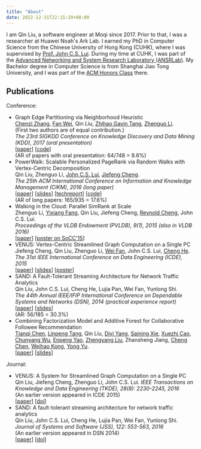 ```yaml
---
title: "About"
date: 2022-12-31T22:15:29+08:00
---
```


I am Qin Liu, a software engineer at Moqi since 2017. Prior to that, I was a researcher at Huawei Noah's Ark Lab. I earned my PhD in Computer Science from the Chinese University of Hong Kong (CUHK), where I was supervised by [Prof. John C.S. Lui](https://www.cse.cuhk.edu.hk/~cslui/). During my time at CUHK, I was part of the [Advanced Networking and System Research Laboratory (ANSRLab)](http://ansrlab.cse.cuhk.edu.hk/). My Bachelor degree in Computer Science is from Shanghai Jiao Tong University, and I was part of the [ACM Honors Class](https://acm.sjtu.edu.cn/home) there.

## Publications

Conference:

- Graph Edge Partitioning via Neighborhood Heuristic  
  [Chenzi Zhang](https://scholar.google.com.hk/citations?user=vdwUDiIAAAAJ&hl=en), [Fan Wei](https://sites.google.com/view/fan-wei/home), Qin Liu, [Zhihao Gavin Tang](http://zhihaotang.com/), [Zhenguo Li](https://www.ee.columbia.edu/~zgli/).  
  (First two authors are of equal contribution.)  
  *The 23rd SIGKDD Conference on Knowledge Discovery and Data Mining (KDD), 2017 (oral presentation)*  
  [[paper](/publication/kdd2017.pdf)] [[code](https://github.com/ansrlab/edgepart)]  
  (AR of papers with oral presentation: 64/748 = 8.6%) 
- PowerWalk: Scalable Personalized PageRank via Random Walks with Vertex-Centric Decomposition  
  Qin Liu, Zhenguo Li, [John C.S. Lui](http://www.cse.cuhk.edu.hk/~cslui/), [Jiefeng Cheng](https://scholar.google.com.hk/citations?user=GKHIanEAAAAJ&hl=en).  
  *The 25th ACM International Conference on Information and Knowledge Management (CIKM), 2016 (long paper)*  
  [[paper](/publication/cikm2016.pdf)] [[slides](/publication/cikm2016-slides.pptx)] [[techreport](/publication/cikm2016-techreport.pdf)] [[code](https://github.com/lqhl/PowerWalk)]  
  (AR of long papers: 165/935 = 17.6%) 
- Walking in the Cloud: Parallel SimRank at Scale  
  Zhenguo Li, [Yixiang Fang](https://fangyixiang.github.io/), Qin Liu, Jiefeng Cheng, [Reynold Cheng](https://i.cs.hku.hk/~ckcheng/), John C.S. Lui.  
  *Proceedings of the VLDB Endowment (PVLDB), 9(1), 2015 (also in VLDB 2016)*  
  [[paper](/publication/vldb2015.pdf)] [[poster on SoCC'15](/publication/socc2015-poster.pdf)]
- VENUS: Vertex-Centric Streamlined Graph Computation on a Single PC  
  Jiefeng Cheng, Qin Liu, Zhenguo Li, [Wei Fan](https://scholar.google.com/citations?user=QvAC0OEAAAAJ&hl=en), John C.S. Lui, [Cheng He](https://scholar.google.com/citations?user=WEc2ew8AAAAJ&hl=zh-CN).  
  *The 31st IEEE International Conference on Data Engineering (ICDE), 2015*  
  [[paper](/publication/icde2015.pdf)] [[slides](/publication/icde2015-slides.pptx)] [[poster](/publication/icde2015-poster.pdf)]  
- SAND: A Fault-Tolerant Streaming Architecture for Network Traffic Analytics  
  Qin Liu, John C.S. Lui, Cheng He, Lujia Pan, Wei Fan, Yunlong Shi.  
  *The 44th Annual IEEE/IFIP International Conference on Dependable Systems and Networks (DSN), 2014 (practical experience report)*  
  [[paper](/publication/dsn2014.pdf)] [[slides](/publication/dsn2014-slides.pdf)]  
  (AR: 56/185 = 30.3%) 
- Combining Factorization Model and Additive Forest for Collaborative Followee Recommendation  
  [Tianqi Chen](https://tqchen.com/), [Linpeng Tang](https://chtlp.github.io/), Qin Liu, [Diyi Yang](https://cs.stanford.edu/~diyiy/), [Saining Xie](http://vcl.ucsd.edu/~sxie/), [Xuezhi Cao](https://scholar.google.com.hk/citations?user=lqXw00MAAAAJ&hl=en), [Chunyang Wu](https://scholar.google.com/citations?user=9d--jY0AAAAJ&hl=en), [Enpeng Yao](http://www.yepyao.com/), [Zhengyang Liu](https://lozycs.github.io/), Zhansheng Jiang, [Cheng Chen](https://scholar.google.com/citations?user=MB4a3dgAAAAJ&hl=en), [Weihao Kong](https://weihaokong.github.io/), [Yong Yu](http://apex.sjtu.edu.cn/members/yyu).  
  [[paper](/publication/kddcup2012.pdf)] [[slides](/publication/kddcup2012-slides.pdf)]

Journal:

- VENUS: A System for Streamlined Graph Computation on a Single PC  
  Qin Liu, Jiefeng Cheng, Zhenguo Li, John C.S. Lui.
  *IEEE Transactions on Knowledge and Data Engineering (TKDE), 28(8): 2230-2245, 2016*  
  (An earlier version appeared in ICDE 2015)  
  [[paper](/publication/tkde2015.pdf)] [[doi](http://dx.doi.org/10.1109/TKDE.2015.2502938)]
- SAND: A fault-tolerant streaming architecture for network traffic analytics  
  Qin Liu, John C.S. Lui, Cheng He, Lujia Pan, Wei Fan, Yunlong Shi.  
  *Journal of Systems and Software (JSS), 122: 553-563, 2016*  
  (An earlier version appeared in DSN 2014)  
  [[paper](/publication/jss2015.pdf)] [[doi](http://dx.doi.org/10.1016/j.jss.2015.07.049)]
